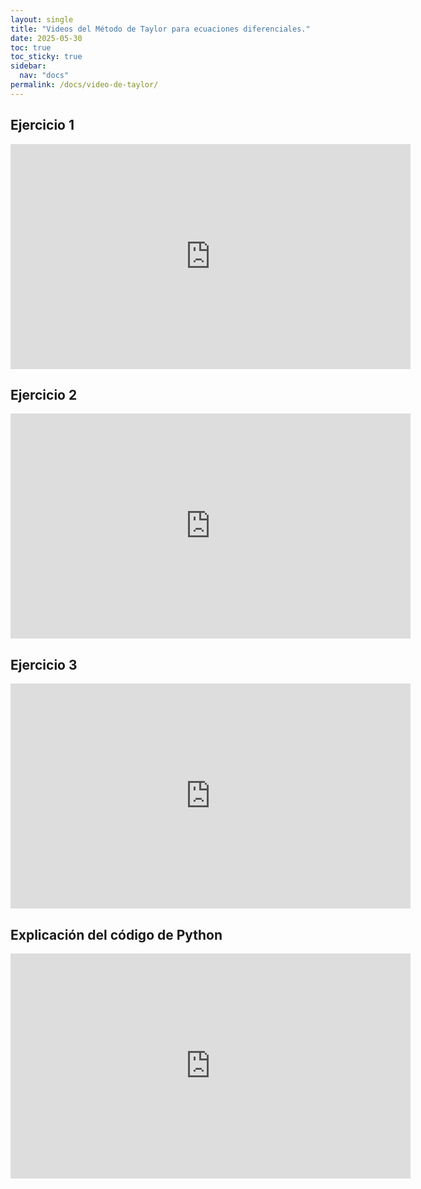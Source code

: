 ```yaml
---
layout: single
title: "Videos del Método de Taylor para ecuaciones diferenciales."
date: 2025-05-30
toc: true
toc_sticky: true
sidebar:
  nav: "docs"
permalink: /docs/video-de-taylor/
---
```


## Ejercicio 1

<iframe width="640" height="360" src="https://www.youtube.com/embed/qpiHzHZEE-E?si=7skEND5qRi2gxldM" frameborder="0" allowfullscreen></iframe>

## Ejercicio 2

<iframe width="640" height="360" src="https://www.youtube.com/embed/XJY5X7xc40Y?si=KG65KDL39CnRc6TW" frameborder="0" allowfullscreen></iframe>

## Ejercicio 3

<iframe width="640" height="360"  src="https://www.youtube.com/embed/oUqZjfpmh_U?si=HCvkWExTxHMORv7w" frameborder="0" allowfullscreen></iframe>

## Explicación del código de Python

<iframe width="640" height="360" src="https://www.youtube.com/embed/8jUozs3nbFc?si=q46KBZjGsM0dbdKO" frameborder="0" allowfullscreen></iframe>


